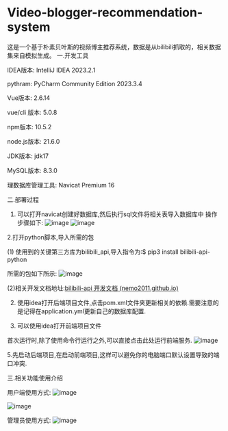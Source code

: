 # Video-blogger-recommendation-system
这是一个基于朴素贝叶斯的视频博主推荐系统，数据是从bilibili抓取的，相关数据集来自模拟生成。
一.开发工具

IDEA版本: IntelliJ IDEA 2023.2.1

pythram:  PyCharm Community Edition 2023.3.4

Vue版本: 2.6.14

vue/cli 版本: 5.0.8

npm版本: 10.5.2

node.js版本: 21.6.0

JDK版本: jdk17

MySQL版本: 8.3.0

理数据库管理工具:  Navicat Premium 16

二.部署过程
1.	可以打开navicat创建好数据库,然后执行sql文件将相关表导入数据库中
操作步骤如下:
  ![image](https://github.com/user-attachments/assets/8d81cb9a-8bf2-4358-b114-2bf42d548bad)
![image](https://github.com/user-attachments/assets/a7e6851c-6853-4c93-be7c-9835e49c361a)


2.打开python脚本,导入所需的包

(1)	使用到的关键第三方库为bilibili_api,导入指令为:$ pip3 install bilibili-api-python

所需的包如下所示:
   ![image](https://github.com/user-attachments/assets/0367e4af-c927-457e-bd92-356bdfbc1032)


 (2)相关开发文档地址:[bilibili-api 开发文档 (nemo2011.github.io)](https://nemo2011.github.io/bilibili-api/#/)

2.	使用idea打开后端项目文件,点击pom.xml文件夹更新相关的依赖.需要注意的是记得在application.yml更新自己的数据库配置.


3.	可以使用idea打开前端项目文件

首次运行时,除了使用命令行运行之外,可以直接点击此处运行前端服务.
 ![image](https://github.com/user-attachments/assets/b41d862b-ef00-4bca-b55f-259cfceacd34)


5.先启动后端项目,在启动前端项目,这样可以避免你的电脑端口默认设置导致的端口冲突.

三.相关功能使用介绍

用户端使用方式:
![image](https://github.com/user-attachments/assets/5c415bc0-0d67-4420-aef2-1c4fbcbfd26b)

  ![image](https://github.com/user-attachments/assets/713f662d-678b-432f-a010-7c061f0ff699)


管理员使用方式:
 ![image](https://github.com/user-attachments/assets/7dabc15a-2c0e-46e5-b0cf-b5fd5a96116b)


